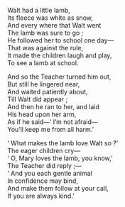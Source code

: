 Walt had a little lamb,  
   Its fleece was white as snow,  
And every where that Walt went  
   The lamb was sure to go ;  
He followed her to school one day—  
   That was against the rule,  
It made the children laugh and play,  
   To see a lamb at school.  

And so the Teacher turned him out,  
   But still he lingered near,  
And waited patiently about,  
   Till Walt did appear ;  
And then he ran to her, and laid  
   His head upon her arm,  
As if he said—‘ I’m not afraid—  
   You’ll keep me from all harm.’  

‘ What makes the lamb love Walt so ?’  
   The eager children cry—  
‘ O, Mary loves the lamb, you know,’  
   The Teacher did reply ;—  
‘ And you each gentle animal  
   In confidence may bind,  
And make them follow at your call,  
   If you are always kind.’  
